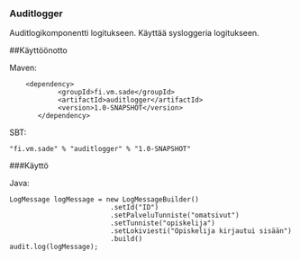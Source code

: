 ### Auditlogger

Auditlogikomponentti logitukseen. Käyttää sysloggeria logitukseen.

##Käyttöönotto

Maven: 
``` 
    <dependency>
            <groupId>fi.vm.sade</groupId>
            <artifactId>auditlogger</artifactId>
            <version>1.0-SNAPSHOT</version>
       </dependency>
```
       
SBT: 
```
"fi.vm.sade" % "auditlogger" % "1.0-SNAPSHOT"
```

###Käyttö

Java: 
```
LogMessage logMessage = new LogMessageBuilder()
                         .setId("ID")
                         .setPalveluTunniste("omatsivut")
                         .setTunniste("opiskelija")
                         .setLokiviesti("Opiskelija kirjautui sisään")
                         .build()
audit.log(logMessage);
```
